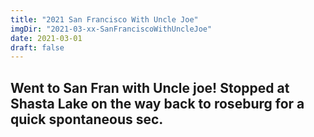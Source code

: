 ```yaml
---
title: "2021 San Francisco With Uncle Joe"
imgDir: "2021-03-xx-SanFranciscoWithUncleJoe"
date: 2021-03-01
draft: false
---
```


## Went to San Fran with Uncle joe! Stopped at Shasta Lake on the way back to roseburg for a quick spontaneous sec.
